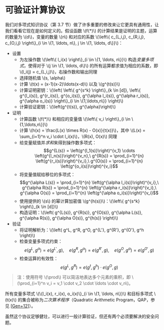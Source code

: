# 可验证计算协议

我们对多项式知识协议（第 3.7 节）做了许多重要的修改来让它更具有通用性，让我们看看它现在是如何定义的。假设函数 \\(f(\*)\\) 的计算结果是证明的主题，运算的数量为 \\(d\\)，变量的数量 \\(n\\) 和对应的系数 \\(\left\\{ c_{L,i,j}, c_{R,i,j}, c_{O,i,j} \right\\}_{i \in \\{1, \ldots, n\\}, j \in \\{1, \ldots, d\\}}\\)：

* 设置
  * 为左操作数 \\(\left\\{ l\_i(x) \right\\}\_{i \in \\{1, \ldots, n\\}}\\) 构造*变量多项式*，使得对于 \\(j \in \\{1, \ldots, d\\}\\) 的所有运算都求值为相应的系数，即 \\(l_i(j) = c_{L,i,j}\\)，右操作数和输出同理
  * 选择随机值 \\(s, \alpha\\)
  * 计算 \\(t(x) = (x-1)(x-2)\ldots(x-d)\\) 以及 \\(g^{t(s)}\\)
  * 计算证明密钥：\\(\left( \left\\{ g^{s^k} \right\\}\_{k \in [d]}, \left\\{ g^{l_i(s)}, g^{r_i(s)}, g^{o_i(s)}, g^{\alpha l_i(s)}, g^{\alpha r_i(s)}, g^{\alpha o_i(s)} \right\\}\_{i \in \\{1,\ldots,n\\}} \right)\\)
  * 计算验证密钥：\\(\left(g^{t(s)}, g^{\alpha}\right)\\)
* 证明
  * 计算函数 \\(f(*)\\) 和相应的变量值 \\(\left\\{ v_i \right\\}_{i \in \\{1,\ldots,n\\}}\\)
  * 计算 \\(h(x) = \frac{L(x) \times R(x) - O(x)}{t(x)}\\)，其中 \\(L(x) = \sum_{i=1}^n v_i \cdot l_i(x)\\)，\\(R(x), O(x)\\) 同理
  * 给变量赋值并*求和*来得到操作数多项式：
    $$g^{L(s)} = \left(g^{l_1(s)}\right)^{v_1} \cdots \left(g^{l_n(s)}\right)^{v_n},\ g^{R(s)} = \prod_{i=1}^{n} \left(g^{r_i(s)}\right)^{v_i},\ g^{O(s)} = \prod_{i=1}^{n} \left(g^{o_i(s)}\right)^{v_i}$$
  * 将变量值赋给移位的多项式：
    $$g^{\alpha L(s)} = \prod_{i=1}^{n} \left(g^{\alpha l_i(s)}\right)^{v_i},\ g^{\alpha R(s)} = \prod_{i=1}^{n} \left(g^{\alpha r_i(s)}\right)^{v_i},\ g^{\alpha O(s)} = \prod_{i=1}^{n} \left(g^{\alpha o_i(s)}\right)^{v_i}$$
  * 使用提供的 \\(s\\) 的幂计算加密值 \\(g^{h(s)}\\)：\\(\left\\{ g^{s^k} \right\\}_{k \in [d]}\\)
  * 构造证明：\\(\left( g^{L(s)}, g^{R(s)}, g^{O(s)}, g^{\alpha L(s)}, g^{\alpha R(s)}, g^{\alpha O(s)}, g^{h(s)} \right)\\)
* 验证
  * 将证明解析为：\\(\left( g^L, g^R, g^O, g^{L'}, g^{R'}, g^{O'}, g^h \right)\\)
  * 检查变量多项式约束：
    $$e(g^{L}, g^\alpha) = e(g^{L'}, g),\quad e(g^{R}, g^\alpha) = e(g^{R'}, g), \quad e(g^{O}, g^\alpha) = e(g^{O'}, g)$$
  * 检查运算的有效性：
    $$e(g^{L}, g^{R}) = e(g^{t}, g^{h}) \cdot e(g^{O}, g)$$

> 注：使用符号 \\(\prod\\) 可以简洁地表达多个元素的乘积，即 \\(\prod_{i=1}^n v_i = v_1 \cdot v_2 \cdot \ldots \cdot v_n\\)。

所有变量多项式 \\(\\{l_i(x), r_i(x), o_i(x)\\}_{i \in \\{1, \ldots, n\\}}\\) 和目标多项式 \\(t(x)\\) 的集合被称为*二次算术程序*（Quadratic Arithmetic Program，QAP，参见 [[Gen+12](./references.md#Gen+12)]）。

虽然这个协议足够健壮，可以进行一般计算验证，但还有两个必须要解决的安全问题。
